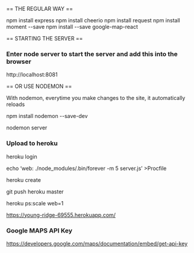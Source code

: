 == THE REGULAR WAY ==


npm install express
npm install cheerio
npm install request
npm install moment --save
npm install --save google-map-react

== STARTING THE SERVER ==

### Enter node server to start the server and add this into the browser

http://localhost:8081


== OR USE NODEMON ==

With nodemon, everytime you make changes to the site, it automatically reloads

npm install nodemon --save-dev

nodemon server


### Upload to heroku

heroku login


echo ‘web: ./node_modules/.bin/forever -m 5 server.js’ >Procfile


heroku create

git push heroku master


heroku ps:scale web=1

https://young-ridge-69555.herokuapp.com/


### Google MAPS API Key

https://developers.google.com/maps/documentation/embed/get-api-key
